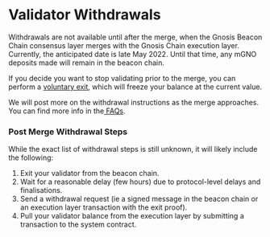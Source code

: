 ---
---

# Validator Withdrawals

Withdrawals are not available until after the merge, when the Gnosis Beacon Chain consensus layer merges with the Gnosis Chain execution layer. Currently, the anticipated date is late May 2022. Until that time, any mGNO deposits made will remain in the beacon chain.

If you decide you want to stop validating prior to the merge, you can perform a [voluntary exit](/validators/operations/voluntary-exit), which will freeze your balance at the current value.

We will post more on the withdrawal instructions as the merge approaches. You can find more info in the[ FAQs](/specs/gbc/faq).

### Post Merge Withdrawal Steps

While the exact list of withdrawal steps is still unknown, it will likely include the following:

1. Exit your validator from the beacon chain.
2. Wait for a reasonable delay (few hours) due to protocol-level delays and finalisations.
3. Send a withdrawal request (ie a signed message in the beacon chain or an execution layer transaction with the exit proof).
4. Pull your validator balance from the execution layer by submitting a transaction to the system contract.
